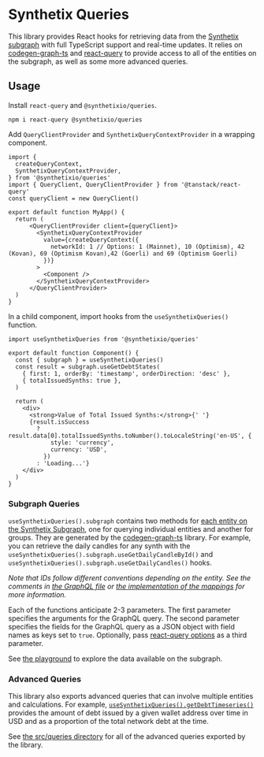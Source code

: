 # Synthetix Queries

This library provides React hooks for retrieving data from the [Synthetix subgraph](https://github.com/Synthetixio/synthetix-subgraph) with full TypeScript support and real-time updates. It relies on [codegen-graph-ts](https://github.com/dbeal-eth/codegen-graph-ts) and [react-query](https://react-query.tanstack.com/) to provide access to all of the entities on the subgraph, as well as some more advanced queries.

## Usage

Install `react-query` and `@synthetixio/queries`.

```
npm i react-query @synthetixio/queries
```

Add `QueryClientProvider` and `SynthetixQueryContextProvider` in a wrapping component.

```
import {
  createQueryContext,
  SynthetixQueryContextProvider,
} from '@synthetixio/queries'
import { QueryClient, QueryClientProvider } from '@tanstack/react-query'
const queryClient = new QueryClient()

export default function MyApp() {
  return (
      <QueryClientProvider client={queryClient}>
        <SynthetixQueryContextProvider
          value={createQueryContext({
            networkId: 1 // Options: 1 (Mainnet), 10 (Optimism), 42 (Kovan), 69 (Optimism Kovan),42 (Goerli) and 69 (Optimism Goerli)
          })}
        >
          <Component />
        </SynthetixQueryContextProvider>
      </QueryClientProvider>
  )
}
```

In a child component, import hooks from the `useSynthetixQueries()` function.

```
import useSynthetixQueries from '@synthetixio/queries'

export default function Component() {
  const { subgraph } = useSynthetixQueries()
  const result = subgraph.useGetDebtStates(
    { first: 1, orderBy: 'timestamp', orderDirection: 'desc' },
    { totalIssuedSynths: true },
  )

  return (
    <div>
      <strong>Value of Total Issued Synths:</strong>{' '}
      {result.isSuccess
        ? result.data[0].totalIssuedSynths.toNumber().toLocaleString('en-US', {
            style: 'currency',
            currency: 'USD',
          })
        : 'Loading...'}
    </div>
  )
}
```

### Subgraph Queries

`useSynthetixQueries().subgraph` contains two methods for [each entity on the Synthetix Subgraph](https://github.com/Synthetixio/synthetix-subgraph/blob/main/subgraphs/main.graphql), one for querying individual entities and another for groups. They are generated by the [codegen-graph-ts](https://github.com/dbeal-eth/codegen-graph-ts) library. For example, you can retrieve the daily candles for any synth with the `useSynthetixQueries().subgraph.useGetDailyCandleById()` and `useSynthetixQueries().subgraph.useGetDailyCandles()` hooks.

_Note that IDs follow different conventions depending on the entity. See the comments in [the GraphQL file](https://github.com/Synthetixio/synthetix-subgraph/blob/main/subgraphs/main.graphql) or [the implementation of the mappings](https://github.com/Synthetixio/synthetix-subgraph/tree/main/src) for more information._

Each of the functions anticipate 2-3 parameters. The first parameter specifies the arguments for the GraphQL query. The second parameter specifies the fields for the GraphQL query as a JSON object with field names as keys set to `true`. Optionally, pass [react-query options](https://react-query.tanstack.com/reference/useQuery#_top) as a third parameter.

See [the playground](https://thegraph.com/hosted-service/subgraph/synthetixio-team/mainnet-main?selected=playground) to explore the data available on the subgraph.

### Advanced Queries

This library also exports advanced queries that can involve multiple entities and calculations. For example, [`useSynthetixQueries().getDebtTimeseries()`](src/queries/debt/useGetDebtTimeseries.ts) provides the amount of debt issued by a given wallet address over time in USD and as a proportion of the total network debt at the time.

See [the src/queries directory](src/queries) for all of the advanced queries exported by the library.
